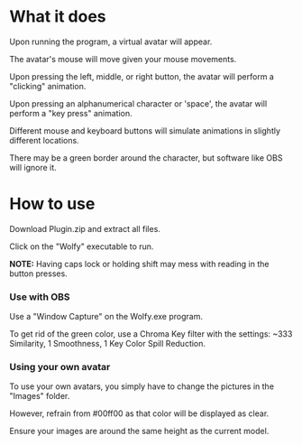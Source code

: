 # What it does
Upon running the program, a virtual avatar will appear.

The avatar's mouse will move given your mouse movements.

Upon pressing the left, middle, or right button, the avatar will perform a "clicking" animation.

Upon pressing an alphanumerical character or 'space', the avatar will perform a "key press" animation.

Different mouse and keyboard buttons will simulate animations in slightly different locations.

There may be a green border around the character, but software like OBS will ignore it.

# How to use
Download Plugin.zip and extract all files.

Click on the "Wolfy" executable to run.

**NOTE:** Having caps lock or holding shift may mess with reading in the button presses.

### Use with OBS
Use a "Window Capture" on the Wolfy.exe program.

To get rid of the green color, use a Chroma Key filter with the settings:
~333 Similarity, 
1 Smoothness, 
1 Key Color Spill Reduction.

### Using your own avatar
To use your own avatars, you simply have to change the pictures in the "Images" folder.

However, refrain from #00ff00 as that color will be displayed as clear.

Ensure your images are around the same height as the current model.

